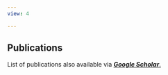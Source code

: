 ```yaml
---
view: 4

---
```


## Publications

List of publications also available via [***Google Scholar***.](https://scholar.google.com/citations?user=BSCdFH8AAAAJ&hl=en)
<br/><br/>
